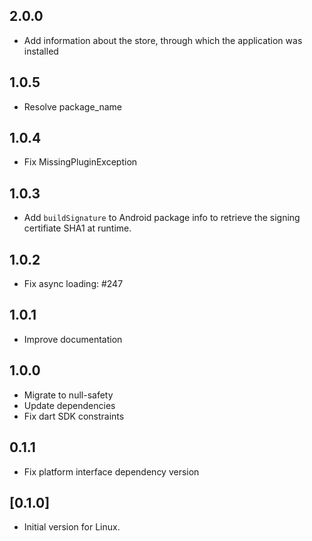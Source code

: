 ## 2.0.0

- Add information about the store, through which the application was installed

## 1.0.5

- Resolve package_name

## 1.0.4

- Fix MissingPluginException

## 1.0.3
- Add `buildSignature` to Android package info to retrieve the signing certifiate SHA1 at runtime.

## 1.0.2

- Fix async loading: #247

## 1.0.1

- Improve documentation

## 1.0.0

- Migrate to null-safety
- Update dependencies
- Fix dart SDK constraints

## 0.1.1

- Fix platform interface dependency version

## [0.1.0]

- Initial version for Linux.
